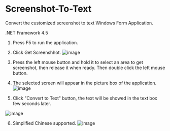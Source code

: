 # Screenshot-To-Text
Convert the customized screenshot to text
Windows Form Application.


.NET Framework 4.5

1. Press F5 to run the application.
2. Click Get Screenshhot.
![image](https://user-images.githubusercontent.com/109420709/183228408-f54efe66-fa1a-41bf-9a53-161d46ded6d5.png)

3. Press the left mouse button and hold it to select an area to get screenshot, then release it when ready. Then double click the left mouse button.

4. The selected screen will appear in the picture box of the application.
![image](https://user-images.githubusercontent.com/109420709/183228744-ac3365f0-a0f2-4dbe-921a-0029a83a56bc.png)

5. Click "Convert to Text" button, the text will be showed in the text box few seconds later.

![image](https://user-images.githubusercontent.com/109420709/183228783-e18179ed-efa1-45d7-9347-3fe1edc8c071.png)

6. Simplified Chinese supported.
![image](https://user-images.githubusercontent.com/109420709/183228862-a69ea702-0324-464f-8034-8ced6d1f400d.png)

